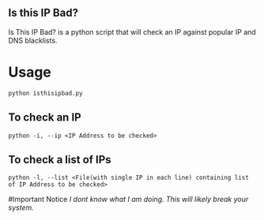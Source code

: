 ## Is this IP Bad?

Is This IP Bad? is a python script that will check an IP against popular IP and DNS blacklists.

# Usage
```
python isthisipbad.py
```

## To check an IP
```
python -i, --ip <IP Address to be checked>
```

## To check a list of IPs
```
python -l, --list <File(with single IP in each line) containing list of IP Address to be checked> 
```

#Important Notice
*I dont know what I am doing. This will likely break your system.* 
